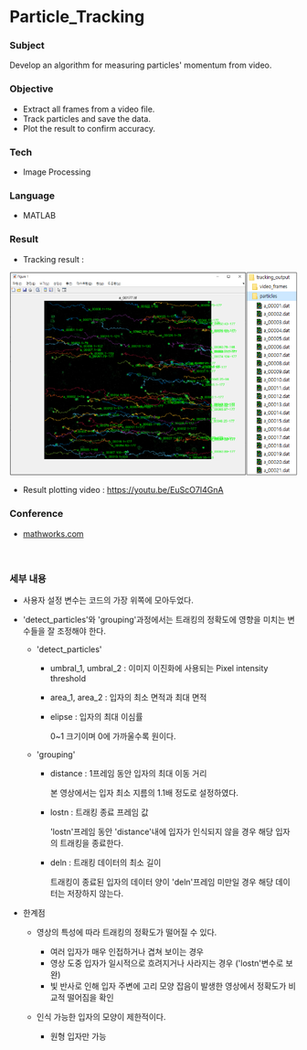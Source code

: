 # Particle_Tracking

### Subject

Develop an algorithm for measuring particles' momentum from video.

### Objective

- Extract all frames from a video file.
- Track particles and save the data.
- Plot the result to confirm accuracy.

### Tech

- Image Processing

### Language

- MATLAB

### Result

- Tracking result :

![result](./result.png)

- Result plotting video : https://youtu.be/EuScO7I4GnA

### Conference

- [mathworks.com](https://www.mathworks.com/matlabcentral/fileexchange/13840-simple-particle-tracking?s_tid=srchtitle)

　

### 세부 내용

- 사용자 설정 변수는 코드의 가장 위쪽에 모아두었다.

- 'detect_particles'와 'grouping'과정에서는 트래킹의 정확도에 영향을 미치는 변수들을 잘 조정해야 한다.

  - 'detect_particles'

    - umbral_1, umbral_2 : 이미지 이진화에 사용되는 Pixel intensity threshold

    - area_1, area_2 : 입자의 최소 면적과 최대 면적

    - elipse : 입자의 최대 이심률

      0~1 크기이며 0에 가까울수록 원이다.

  - 'grouping'

    - distance : 1프레임 동안 입자의 최대 이동 거리

      본 영상에서는 입자 최소 지름의 1.1배 정도로 설정하였다.

    - lostn : 트래킹 종료 프레임 값

      'lostn'프레임 동안 'distance'내에 입자가 인식되지 않을 경우 해당 입자의 트래킹을 종료한다.

    - deln : 트래킹 데이터의 최소 길이

      트래킹이 종료된 입자의 데이터 양이 'deln'프레임 미만일 경우 해당 데이터는 저장하지 않는다.

- 한계점

  - 영상의 특성에 따라 트래킹의 정확도가 떨어질 수 있다.
    - 여러 입자가 매우 인접하거나 겹쳐 보이는 경우
    - 영상 도중 입자가 일시적으로 흐려지거나 사라지는 경우 ('lostn'변수로 보완) 
    - 빛 반사로 인해 입자 주변에 고리 모양 잡음이 발생한 영상에서 정확도가 비교적 떨어짐을 확인
    
  - 인식 가능한 입자의 모양이 제한적이다.
    - 원형 입자만 가능

